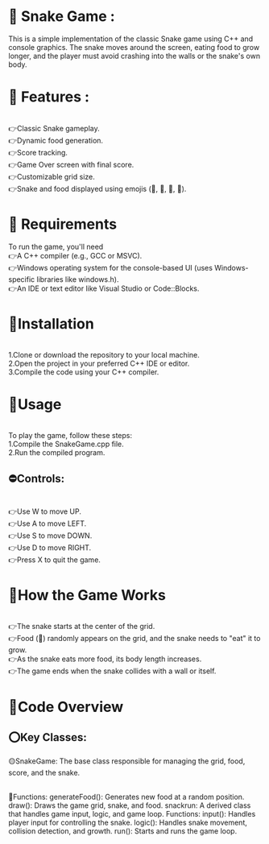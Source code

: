 <h1>🔴 Snake Game :</h1>

This is a simple implementation of the classic Snake game using C++ and console graphics. The snake moves around the screen, eating food to grow longer, and the player must avoid crashing into the walls or the snake's own body.

<h1>🔴 Features :</h1>
<br>👉Classic Snake gameplay.
<br>👉Dynamic food generation.
<br>👉Score tracking.
<br>👉Game Over screen with final score.
<br>👉Customizable grid size.
<br>👉Snake and food displayed using emojis (🧱, 🐲, 🐍, 🍎).

<h1>🔴 Requirements</h1>
To run the game, you'll need
<br>👉A C++ compiler (e.g., GCC or MSVC).
<br>👉Windows operating system for the console-based UI (uses Windows-specific libraries like windows.h).
<br>👉An IDE or text editor like Visual Studio or Code::Blocks.

<h1>🔴Installation</h1>

<br>1.Clone or download the repository to your local machine.
<br>2.Open the project in your preferred C++ IDE or editor.
<br>3.Compile the code using your C++ compiler.

<h1>🔴Usage</h1>
<br>To play the game, follow these steps:
<br>1.Compile the SnakeGame.cpp file.
<br>2.Run the compiled program.
<h2>⛔️Controls:</h2>
<br>👉Use W to move UP.
<br>👉Use A to move LEFT.
<br>👉Use S to move DOWN.
<br>👉Use D to move RIGHT.
<br>👉Press X to quit the game.

<h1>🔴How the Game Works</h1>
<br>👉The snake starts at the center of the grid.
<br>👉Food (🍎) randomly appears on the grid, and the snake needs to "eat" it to grow.
<br>👉As the snake eats more food, its body length increases.
<br>👉The game ends when the snake collides with a wall or itself.

<h1>🔴Code Overview</h1>
<h2>⭕️Key Classes:</h2>
      <p>🟡SnakeGame: The base class responsible for managing the grid, food, score, and the snake.</p>
<br>🔺Functions:
generateFood(): Generates new food at a random position.
draw(): Draws the game grid, snake, and food.
snackrun: A derived class that handles game input, logic, and game loop.
Functions:
input(): Handles player input for controlling the snake.
logic(): Handles snake movement, collision detection, and growth.
run(): Starts and runs the game loop.
